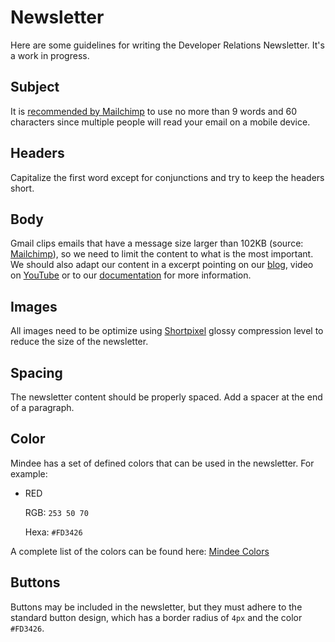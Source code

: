 # Newsletter
Here are some guidelines for writing the Developer Relations Newsletter. It's a work in progress.

## Subject
It is [recommended by Mailchimp](https://mailchimp.com/help/best-practices-for-email-subject-lines/) to use no more than 9 words and 60 characters since multiple people will read your email on a mobile device.

## Headers
Capitalize the first word except for conjunctions and try to keep the headers short.

## Body
Gmail clips emails that have a message size larger than 102KB (source: [Mailchimp](https://mailchimp.com/help/gmail-is-clipping-my-email/)), so we need to limit the content to what is the most important. We should also adapt our content in a excerpt pointing on our [blog](https://blog.mindee.com), video on [YouTube](https://www.youtube.com/channel/UCXcb0H4P81RqvvvFfWdszoA) or to our [documentation](https://developers.mindee.com/docs) for more information.

## Images
All images need to be optimize using [Shortpixel](https://shortpixel.com/online-image-compression) glossy compression level to reduce the size of the newsletter.

## Spacing
The newsletter content should be properly spaced. Add a spacer at the end of a paragraph.

## Color
Mindee has a set of defined colors that can be used in the newsletter. For example:
- RED
 
	RGB: `253 50 70`
  
	Hexa: `#FD3426`

A complete list of the colors can be found here: [Mindee Colors](https://docs.google.com/document/d/1Myb2dETLb4QcsVZU7hlKi4ZwSFNuKLN8nexG7Qs__Go/)

## Buttons
Buttons may be included in the newsletter, but they must adhere to the standard button design, which has a border radius of `4px` and the color `#FD3426`.
